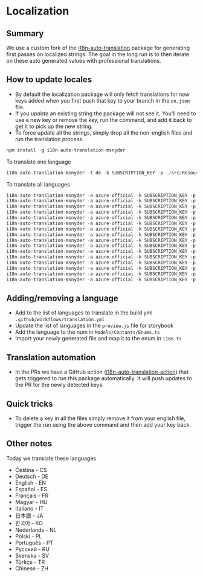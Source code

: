 # Localization

## Summary

We use a custom fork of the [i18n-auto-translation](https://github.com/msnyder-msft/i18n-auto-translation-msnyder) package for generating first passes on localized strings. The goal in the long run is to then iterate on these auto generated values with professional translations.

## How to update locales

- By default the localization package will only fetch translations for *new* keys added when you first push that key to your branch in the `en.json` file.
- If you *update* an existing string the package will not see it. You'll need to use a new key or remove the key, run the command, and add it back to get it to pick up the new string.
- To force update all the strings, simply drop all the non-english files and run the translation process.

```ts
npm install -g i18n-auto-translation-msnyder
```

To translate one language

```ts
i18n-auto-translation-msnyder -t de -k SUBSCRIPTION_KEY -p ./src/Resources/Locales/en.json -l westus2 -f en -a azure-official 
```

To translate all languages

```ts
i18n-auto-translation-msnyder -a azure-official -k SUBSCRIPTION_KEY -p ./src/Resources/Locales/en.json -l westus2 -f en -t cs
i18n-auto-translation-msnyder -a azure-official -k SUBSCRIPTION_KEY -p ./src/Resources/Locales/en.json -l westus2 -f en -t de
i18n-auto-translation-msnyder -a azure-official -k SUBSCRIPTION_KEY -p ./src/Resources/Locales/en.json -l westus2 -f en -t es
i18n-auto-translation-msnyder -a azure-official -k SUBSCRIPTION_KEY -p ./src/Resources/Locales/en.json -l westus2 -f en -t fr
i18n-auto-translation-msnyder -a azure-official -k SUBSCRIPTION_KEY -p ./src/Resources/Locales/en.json -l westus2 -f en -t hu
i18n-auto-translation-msnyder -a azure-official -k SUBSCRIPTION_KEY -p ./src/Resources/Locales/en.json -l westus2 -f en -t it
i18n-auto-translation-msnyder -a azure-official -k SUBSCRIPTION_KEY -p ./src/Resources/Locales/en.json -l westus2 -f en -t ja
i18n-auto-translation-msnyder -a azure-official -k SUBSCRIPTION_KEY -p ./src/Resources/Locales/en.json -l westus2 -f en -t ko
i18n-auto-translation-msnyder -a azure-official -k SUBSCRIPTION_KEY -p ./src/Resources/Locales/en.json -l westus2 -f en -t nl
i18n-auto-translation-msnyder -a azure-official -k SUBSCRIPTION_KEY -p ./src/Resources/Locales/en.json -l westus2 -f en -t pl
i18n-auto-translation-msnyder -a azure-official -k SUBSCRIPTION_KEY -p ./src/Resources/Locales/en.json -l westus2 -f en -t pt
i18n-auto-translation-msnyder -a azure-official -k SUBSCRIPTION_KEY -p ./src/Resources/Locales/en.json -l westus2 -f en -t pt-pt
i18n-auto-translation-msnyder -a azure-official -k SUBSCRIPTION_KEY -p ./src/Resources/Locales/en.json -l westus2 -f en -t ru
i18n-auto-translation-msnyder -a azure-official -k SUBSCRIPTION_KEY -p ./src/Resources/Locales/en.json -l westus2 -f en -t sv
i18n-auto-translation-msnyder -a azure-official -k SUBSCRIPTION_KEY -p ./src/Resources/Locales/en.json -l westus2 -f en -t tr
i18n-auto-translation-msnyder -a azure-official -k SUBSCRIPTION_KEY -p ./src/Resources/Locales/en.json -l westus2 -f en -t zh-Hans
```

## Adding/removing a language

- Add to the list of languages to translate in the build yml `.github/workflows/translation.yml`
- Update the list of languages in the `preview.js` file for storybook
- Add the language to the num in `Models/Contants/Enums.ts`
- Import your newly generated file and map it to the enum in `i18n.ts`

## Translation automation

- In the PRs we have a GitHub action ([i18n-auto-translation-action](https://github.com/msnyder-msft/i18n-auto-translation-action)) that gets triggered to run this package automatically. It will push updates to the PR for the newly detected keys.

## Quick tricks

- To delete a key in all the files simply remove it from your english file, trigger the run using the above command and then add your key back.

## Other notes

Today we translate these languages

- Čeština - CS
- Deutsch - DE
- English - EN
- Español - ES
- Français - FR
- Magyar - HU
- Italiano - IT
- 日本語 - JA
- 한국어 - KO
- Nederlands - NL
- Polski - PL
- Português - PT
- Русский - RU
- Svenska - SV
- Türkçe - TR
- Chinese - ZH
